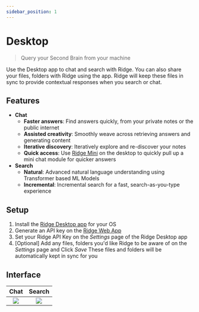 ```yaml
---
sidebar_position: 1
---
```


# Desktop

> Query your Second Brain from your machine

Use the Desktop app to chat and search with Ridge.
You can also share your files, folders with Ridge using the app.
Ridge will keep these files in sync to provide contextual responses when you search or chat.

## Features
- **Chat**
  - **Faster answers**: Find answers quickly, from your private notes or the public internet
  - **Assisted creativity**: Smoothly weave across retrieving answers and generating content
  - **Iterative discovery**: Iteratively explore and re-discover your notes
  - **Quick access**: Use [Ridge Mini](/features/desktop_shortcut) on the desktop to quickly pull up a mini chat module for quicker answers
- **Search**
  - **Natural**: Advanced natural language understanding using Transformer based ML Models
  - **Incremental**: Incremental search for a fast, search-as-you-type experience

## Setup

1. Install the [Ridge Desktop app](https://ridge.dev/downloads) for your OS
2. Generate an API key on the [Ridge Web App](https://app.ridge.dev/config#clients)
3. Set your Ridge API Key on the *Settings* page of the Ridge Desktop app
4. [Optional] Add any files, folders you'd like Ridge to be aware of on the *Settings* page and Click *Save*
   These files and folders will be automatically kept in sync for you

## Interface
| Chat | Search |
|:----:|:------:|
| ![](/img/ridge_chat_on_desktop.png) | ![](/img/ridge_search_on_desktop.png) |
